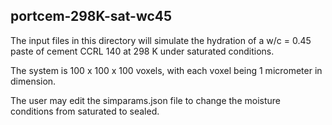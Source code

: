 ## portcem-298K-sat-wc45

The input files in this directory will simulate the hydration of a w/c = 0.45 paste
of cement CCRL 140 at 298 K under saturated conditions.

The system is 100 x 100 x 100 voxels, with each voxel being 1 micrometer in
dimension.

The user may edit the simparams.json file to change the moisture conditions from saturated
to sealed.
